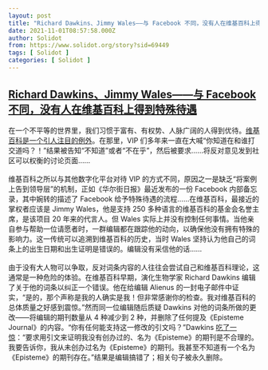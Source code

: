```yaml
---
layout: post
title: "Richard Dawkins、Jimmy Wales——与 Facebook 不同，没有人在维基百科上得到特殊待遇"
date: 2021-11-01T08:57:58.000Z
author: Solidot
from: https://www.solidot.org/story?sid=69449
tags: [ Solidot ]
categories: [ Solidot ]
---
```

<!--1635757078000-->
[Richard Dawkins、Jimmy Wales——与 Facebook 不同，没有人在维基百科上得到特殊待遇](https://www.solidot.org/story?sid=69449)
------

<div>
在一个不平等的世界里，我们习惯于富有、有权势、人脉广阔的人得到优待。<a href="https://www.washingtonpost.com/outlook/wikipedia-jimmy-wales-john-eastman-editing/2021/10/28/f2d61bea-35fd-11ec-9bc4-86107e7b0ab1_story.html" target="_blank">维基百科是一个引人注目的例外</a>。在那里，VIP 们多年来一直在大喊“你知道在和谁打交道吗？！”结果被告知“不知道”或者“不在乎”，然后被要求……将反对意见发到社区可以权衡的讨论页面……<br><br>维基百科之所以与其他数字化平台对待 VIP 的方式不同，原因之一是缺乏“将案例上告到领导层”的机制，正如《华尔街日报》最近发布的一份 Facebook 内部备忘录，其中婉转的描述了 Facebook 给予特殊待遇的流程……在维基百科，最接近的掌权者应该是 Jimmy Wales，他是支持 250 多种语言的维基百科的基金会名誉主席，是该项目 20 年来的代言人。但 Wales 实际上并没有控制任何事情。当他亲自参与帮助一位请愿者时，一群编辑都在跟踪他的动向，以确保他没有拥有特殊的影响力。这一传统可以追溯到维基百科的历史，当时 Wales 坚持认为他自己的词条上的出生日期和出生证明是错误的。编辑没有采信他的话……<br><br>由于没有大人物可以争取，反对词条内容的人往往会尝试自己和维基百科理论，这通常是一种危险的体验。在维基百科早期，演化生物学家 Richard Dawkins 编辑了关于他的词条以纠正一个错误。他在给编辑 Alienus 的一封电子邮件中证实，“是的，那个声称是我的人确实是我！但非常感谢你的检查。我对维基百科的总体质量之好感到震惊。”然而同一位编辑随后质疑 Dawkins 对他的词条所做的更改——将编辑的期刊数量从 4 种减少到 2 种，并删除了任何提及《Episteme Journal》的内容。“你有任何能支持这一修改的引文吗？”Dawkins <a href="https://en.wikipedia.org/wiki/User_talk:RichardDawkins#Richard_Dawkins">吃了一惊</a>：“要求用引文来证明我没有创办过的、名为《Episteme》的期刊是不合理的。我要告诉你，我从未创办过名为《Episteme》的期刊。我甚至不知道有一个名为《Episteme》的期刊存在。”结果是编辑搞错了；相关句子被永久删除。
</div>
